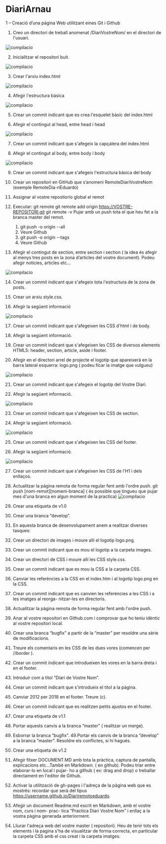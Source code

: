 # DiariArnau
1 – Creació d’una pàgina Web utilitzant eines Git i Github

1. Creo un directori de treball anomenat /DiariVostreNom/ en el directori de l'usuari.


![compilacio](/img/Selección_001.png)


2. Inicialitzar el repositori buit.


![compilacio](/img/Selección_002.png)


3. Crear l'arxiu index.html


![compilacio](/img/Selección_003.png)


4. Afegir l'estructura bàsica


![compilacio](/img/Selección_004.png)


5. Crear un commit indicant que es crea l'esquelet bàsic del index.html

6. Afegir el contingut al head, entre head i head


![compilacio](/img/Selección_006.png)


7. Crear un commit indicant que s'afegeix la capçalera del index.html

8. Afegir el contingut al body, entre body i body


![compilacio](/img/Selección_007.png)


9. Crear un commit indicant que s'afegeix l'estructura bàsica del body

10. Crear un repositori en GitHub que s’anomeni RemoteDiariVostreNom (exemple RemoteDia-riEduardo)

11. Assignar al vostre repostiorio global el remot
12. Executar:
     git remote
	 git remote add origin https://VOSTRE-REPOSITORI.git
	 git remote -v
	 Pujar amb un push tota el que heu fet a la branca master del remot.
     
    1. git push -o origin --all
    2. Veure Github
    3. git push -o origin --tags
    4. Veure Github

13. Afegir el contingut de section, entre  section  i section ( la idea és afegir al menys tres     posts en la zona d’articles del vostre document). Podeu afegir notícies, articles etc...


![compilacio](/img/Selección_007.png)


14. Crear un commit indicant que s'afegeix tota l'estructura de la zona de posts.

15. Crear un arxiu style.css.

16. Afegir la següent informació


![compilacio](/img/Selección_008.png)


17. Crear un commit indicant que s'afegeixen les CSS d'html i de body.

18. Afegir la següent informació.

19. Crear un commit indicant que s'afegeixen les CSS de diversos elements HTML5: header,
section, article, aside i footer.

20. Afegir en el directori arrel de projecte el logotip que apareixerà en la barra lateral esquerra:
logo.png ( podeu ficar la imatge que vulgueu)


![compilacio](/img/Selección_009.png)

21. Crear un commit indicant que s'afegeix el logotip del Vostre Diari.

22. Afegir la següent informació.


![compilacio](/img/Selección_0010.png)

23. Crear un commit indicant que s'afegeixen les CSS de section.

24. Afegir la següent informació.


![compilacio](/img/Selección_0011.png)

25. Crear un commit indicant que s'afegeixen les CSS del footer.

26. Afegir la següent informació.


![compilacio](/img/Selección_0012.png)

27. Crear un commit indicant que s'afegeixen les CSS de l'H1 i dels enllaços.

28. Actualitzar la pàgina remota de forma regular fent amb l'ordre push.
git push [nom-remot][nomeni-branca] ( és possible que tingueu que pujar mes d'una
branca en algun moment de la practica)
![compilacio](/img/Selección_001.png)

29. Crear una etiqueta de v1.0

29. Crear una branca “develop”.

30. En aquesta branca de desenvolupament anem a realitzar diverses tasques:

31. Crear un directori de images i moure allí el logotip logo.png.

32. Crear un commit indicant que es mou el logotip a la carpeta images.

33. Crear un directori de CSS i moure allí les CSS style.css.

34. Crear un commit indicant que es mou la CSS a la carpeta CSS.

35. Canviar les referències a la CSS en el index.htm i al logotip logo.png en la CSS.

36. Crear un commit indicant que es canvien les referències a les CSS i a les imatges al reorga-
nitzar-les en directoris.

37. Actualitzar la pàgina remota de forma regular fent amb l'ordre push.

38. Anar al vostre repositori en Github.com i comprovar que ho teniu idèntic al vostre repositori
local.

39. Crear una branca “bugfix” a partir de la “master” per resoldre una sèrie de modificacions.

40. Treure els comentaris en les CSS de les dues vores (comencen per //border ).

41. Crear un commit indicant que introdueixen les vores en la barra dreta i en el footer.

42. Introduir com a títol “Diari de Vostre Nom”.

43. Crear un commit indicant que s'introdueix el títol a la pàgina.

44. Canviar 2012 per 2018 en el footer. Treure (c).

45. Crear un commit indicant que es realitzen petits ajustos en el footer.

46. Crear una etiqueta de v1.1

47. Portar aquests canvis a la branca “master” ( realitzar un merge).

48. Esborrar la branca “bugfix”.
49.Portar els canvis de la branca “develop” a la branca “master”. Resoldre els conflictes, si hi
hagués.

50. Crear una etiqueta de v1.2

51. Afegir fitxer DOCUMENT.MD amb tota la pràctica, captura de pantalla, explicacions
etc...També en Markdown. ( en github). Podeu triar entre elaborar-lo en local i pujar-
ho a github ( ex: drag and drop) o treballar directament en l'editor de Github.

52. Activar la utilització de gh-pages i l'adreça de la pàgina web que es mostrés: recordar que
serà del tipus https://username.github.io/Diariremotoeduardo.
53. Afegir un document Readme.md escrit en Markdown, amb el vostre nom, curs i nom- prac-
tica “Practica Diari Vostre Nom” i enllaç a la vostra pàgina generada anteriorment.
54. Lliurar l'adreça web del vostre master ( repositori). Heu de tenir tots els elements i la pagina
s'ha de visualitzar de forma correcta, en particular la carpeta CSS amb el css creat i la carpeta
imatges.
